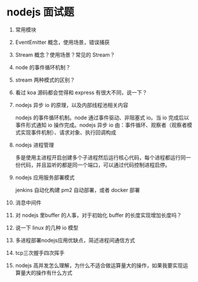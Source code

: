 # nodejs 面试题

1. 常用模块
2. EventEmitter 概念，使用场景，错误捕获
3. Stream 概念？使用场景？常见的 Stream？
4. node 的事件循环机制？
5. stream 两种模式的区别？
6. 看过 koa 源码都会觉得和 express 有很大不同，说一下？
7. nodejs 异步 io 的原理，以及内部线程池相关内容

   nodejs 的事件循环机制。node 通过事件驱动、非阻塞式 io。当 io 完成后以事件形式通知 io 操作完成。nodejs 异步 io 由：事件循环、观察者（观察者模式实现事件机制）、请求对象、执行回调构成

8. nodejs 进程管理

   多是使用主进程开启创建多个子进程然后运行核心代码，每个进程都运行同一份代码，并且监听的都是同一个端口，可以通过代码控制进程启停。

9. nodejs 应用服务部署模式

   jenkins 自动化构建 pm2 自动部署，或者 docker 部署

10. 消息中间件

11. 对 nodejs 里buffer 的人事，对于初始化 buffer 的长度实现增加长度吗？

12. 说一下 linux 的几种 io 模型
13. 多进程部署nodejs应用优缺点，简述进程间通信方式
14. tcp三次握手四次挥手

15. nodejs 高并发怎么理解，为什么不适合做运算量大的操作，如果我要实现运算量大的操作有什么方式
